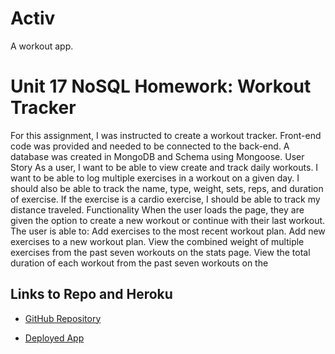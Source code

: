 # Activ
A workout app.

# Unit 17 NoSQL Homework: Workout Tracker

For this assignment, I was instructed to create a workout tracker. Front-end code was provided and needed to be connected to the back-end. A database was created in MongoDB and Schema using Mongoose.
User Story
As a user, I want to be able to view create and track daily workouts. I want to be able to log multiple exercises in a workout on a given day. I should also be able to track the name, type, weight, sets, reps, and duration of exercise. If the exercise is a cardio exercise, I should be able to track my distance traveled.
Functionality
When the user loads the page, they are given the option to create a new workout or continue with their last workout.
The user is able to:
Add exercises to the most recent workout plan.
Add new exercises to a new workout plan.
View the combined weight of multiple exercises from the past seven workouts on the stats page.
View the total duration of each workout from the past seven workouts on the 


## Links to Repo and Heroku
* [GitHub Repository](https://github.com/sdemercurio/aktiv.git)

* [Deployed App](https://secret-forest-42254.herokuapp.com/)

